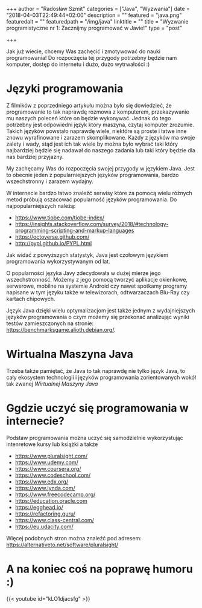 +++
author = "Radosław Szmit"
categories = ["Java", "Wyzwania"]
date = "2018-04-03T22:49:44+02:00"
description = ""
featured = "java.png"
featuredalt = ""
featuredpath = "/img/java"
linktitle = ""
title = "Wyzwanie programistyczne nr 1: Zacznijmy programować w Javie!"
type = "post"

+++

Jak już wiecie, chcemy Was zachęcić i zmotywować do nauki programowania! Do rozpoczęcia tej przygody potrzebny będzie nam komputer, dostęp do internetu i dużo, dużo wytrwałości :) 



# Języki programowania

Z filmików z poprzedniego artykułu można było się dowiedzieć, że programowanie to tak naprawdę rozmowa z komputerem, przekazywanie mu naszych poleceń które on będzie wykonywać. Jednak do tego potrzebny jest odpowiedni język który maszyna, czytaj komputer zrozumie. Takich języków powstało naprawdę wiele, niektóre są proste i łatwe inne znowu wyrafinowane i zarazem skomplikowane. Każdy z języków ma swoje zalety i wady, stąd jest ich tak wiele by można było wybrać taki który najbardziej będzie się nadawał do naszego zadania lub taki który będzie dla nas bardziej przyjazny.

My zachęcamy Was do rozpoczęcia swojej przygody w językiem Java. Jest to obecnie jeden z popularniejszych języków programowania, bardzo wszechstronny i zarazem wydajny.

W internecie bardzo łatwo znaleźć serwisy które za pomocą wielu różnych metod próbują oszacować popularność języków programowania. Do najpopularniejszych należą:

* https://www.tiobe.com/tiobe-index/
* https://insights.stackoverflow.com/survey/2018/#technology-programming-scripting-and-markup-languages
* https://octoverse.github.com/
* http://pypl.github.io/PYPL.html

Jak widać z powyższych statystyk, Java jest czołowym językiem programowania wykorzystywanym od lat.

O popularności języka Javy zdecydowała w dużej mierze jego wszechstronność. Możemy z jego pomocą tworzyć aplikacje okienkowe, serwerowe, mobilne na systemie Android czy nawet spotkamy programy napisane w tym języku także w telewizorach, odtwarzaczach Blu-Ray czy kartach chipowych.

Język Java dzięki wielu optymalizacjom jest także jednym z wydajniejszych języków programowania o czym możemy się przekonać analizując wyniki testów zamieszczonych na stronie: https://benchmarksgame.alioth.debian.org/.



# Wirtualna Maszyna Java
Trzeba także pamiętać, że Java to tak naprawdę nie tylko język Java, to cały ekosystem technologii i języków programowania zorientowanych wokół tak zwanej *Wirtualnej Maszyny Java*




# Ggdzie uczyć się programowania w internecie?

Podstaw programowania można uczyć się samodzielnie wykorzystując intenretowe kursy lub książki a także

* https://www.pluralsight.com/
* https://www.udemy.com/
* https://www.coursera.org/
* https://www.codeschool.com/
* https://www.edx.org/
* https://www.lynda.com/
* https://www.freecodecamp.org/
* https://education.oracle.com
* https://egghead.io/
* https://refactoring.guru/
* https://www.class-central.com/
* https://eu.udacity.com/

Więcej podobnych stron można znaleźć pod adresem: https://alternativeto.net/software/pluralsight/




# A na koniec coś na poprawę humoru :)
{{< youtube id="kLO1djacsfg" >}}